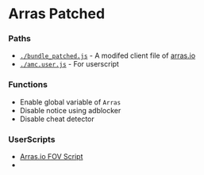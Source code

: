 # Arras Patched
### Paths
- [`./bundle_patched.js`](https://github.com/CantRunRiver/Arras-Patched/blob/main/bundle_patched.js) - A modifed client file of [arras.io](https://arras.io/)
- [`./amc.user.js`](https://greasyfork.org/en/scripts/437636-arras-io-modified-client) - For userscript

### Functions
- Enable global variable of `Arras`
- Disable notice using adblocker
- Disable cheat detector

### UserScripts
- [Arras.io FOV Script](https://greasyfork.org/en/scripts/437617-arras-io-fov-script)
- 
